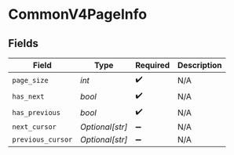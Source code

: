 # CommonV4PageInfo


## Fields

| Field              | Type               | Required           | Description        |
| ------------------ | ------------------ | ------------------ | ------------------ |
| `page_size`        | *int*              | :heavy_check_mark: | N/A                |
| `has_next`         | *bool*             | :heavy_check_mark: | N/A                |
| `has_previous`     | *bool*             | :heavy_check_mark: | N/A                |
| `next_cursor`      | *Optional[str]*    | :heavy_minus_sign: | N/A                |
| `previous_cursor`  | *Optional[str]*    | :heavy_minus_sign: | N/A                |